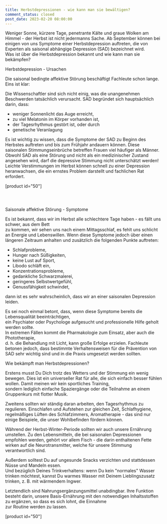 ```yaml
---
title: Herbstdepressionen - wie kann man sie bewältigen?
comment_status: closed
post_date: 2023-02-20 08:00:00
---
```


<!-- wp:paragraph -->
<p>Weniger Sonne, kürzere Tage, penetrante Kälte und graue Wolken am Himmel - der Herbst ist nicht jedermanns Sache. Ab September können bei einigen von uns Symptome einer Herbstdepression auftreten, die von Experten als saisonal abhängige Depression (SAD) bezeichnet wird. <br>Was ist über die Herbstdepression bekannt und wie kann man sie bekämpfen?</p>
<!-- /wp:paragraph -->

<!-- wp:paragraph -->
<p>Herbstdepression - Ursachen</p>
<!-- /wp:paragraph -->

<!-- wp:paragraph -->
<p>Die saisonal bedingte affektive Störung beschäftigt Fachleute schon lange. Eins ist klar: </p>
<!-- /wp:paragraph -->

<!-- wp:paragraph -->
<p>Die Wissenschaftler sind sich nicht einig, was die unangenehmen Beschwerden tatsächlich verursacht. SAD begründet sich hauptsächlich darin, dass:</p>
<!-- /wp:paragraph -->

<!-- wp:list -->
<ul><!-- wp:list-item -->
<li>weniger Sonnenlicht das Auge erreicht,</li>
<!-- /wp:list-item -->

<!-- wp:list-item -->
<li>zu viel Melatonin im Körper vorhanden ist,</li>
<!-- /wp:list-item -->

<!-- wp:list-item -->
<li>der Tagesrhythmus gestört ist, oder durch</li>
<!-- /wp:list-item -->

<!-- wp:list-item -->
<li>genetische Veranlagung</li>
<!-- /wp:list-item --></ul>
<!-- /wp:list -->

<!-- wp:paragraph -->
<p>Es ist wichtig zu wissen, dass die Symptome der SAD zu Beginn des Herbstes auftreten und bis zum Frühjahr andauern können. Diese saisonalen Stimmungseinbrüche betreffen Frauen viel häufiger als Männer. Obwohl SAD als eine Störung und nicht als ein medizinischer Zustand angesehen wird, darf die depressive Stimmung nicht unterschätzt werden! Leichte Verstimmungen im Herbst können schnell zu einer Depression heranwachsen, die ein ernstes Problem darstellt und fachlichen Rat erfordert.</p>
<!-- /wp:paragraph -->

<!-- wp:shortcode -->
[product id="50"]
<!-- /wp:shortcode -->

<!-- wp:spacer {"height":"30px"} -->
<div style="height:30px" aria-hidden="true" class="wp-block-spacer"></div>
<!-- /wp:spacer -->

<!-- wp:paragraph -->
<p>Saisonale affektive Störung - Symptome</p>
<!-- /wp:paragraph -->

<!-- wp:paragraph -->
<p>Es ist bekannt, dass wir im Herbst alle schlechtere Tage haben - es fällt uns schwer, aus dem Bett <br>zu kommen, wir sehen uns nach einem Mittagsschlaf, es fehlt uns schlicht an Energie und Lebenswillen. Wenn diese Symptome jedoch über einen längeren Zeitraum anhalten und zusätzlich die folgenden Punkte auftreten:</p>
<!-- /wp:paragraph -->

<!-- wp:paragraph -->
<p></p>
<!-- /wp:paragraph -->

<!-- wp:list -->
<ul><!-- wp:list-item -->
<li>Schlafprobleme,</li>
<!-- /wp:list-item -->

<!-- wp:list-item -->
<li>Hunger nach Süßigkeiten,</li>
<!-- /wp:list-item -->

<!-- wp:list-item -->
<li>keine Lust auf Sport,</li>
<!-- /wp:list-item -->

<!-- wp:list-item -->
<li>Libodo schläft ein,</li>
<!-- /wp:list-item -->

<!-- wp:list-item -->
<li>Konzentrationsprobleme,</li>
<!-- /wp:list-item -->

<!-- wp:list-item -->
<li>gedankliche Schwarzmalerei,</li>
<!-- /wp:list-item -->

<!-- wp:list-item -->
<li>geringeres Selbstwertgefühl,</li>
<!-- /wp:list-item -->

<!-- wp:list-item -->
<li>Genussfähigkeit schwindet,</li>
<!-- /wp:list-item --></ul>
<!-- /wp:list -->

<!-- wp:paragraph -->
<p>dann ist es sehr wahrscheinlich, dass wir an einer saisonalen Depression leiden.</p>
<!-- /wp:paragraph -->

<!-- wp:paragraph -->
<p>Es sei noch einmal betont, dass, wenn diese Symptome bereits die Lebensqualität beeinträchtigen, <br>ein Psychiater oder Psychologe aufgesucht und professionelle Hilfe geholt werden sollte. <br>In extremen Fällen kommt die ​Pharmakologie zum Einsatz, aber auch die Phototherapie, <br>d. h. die Behandlung mit Licht, kann große Erfolge erzielen. Fachleute betonen jedoch, dass bestimmte Verhaltensweisen für die Prävention von SAD sehr wichtig sind und in die Praxis umgesetzt werden sollten.</p>
<!-- /wp:paragraph -->

<!-- wp:paragraph -->
<p>Wie bekämpft man Herbstdepressionen?</p>
<!-- /wp:paragraph -->

<!-- wp:paragraph -->
<p>Erstens musst Du Dich trotz des Wetters und der Stimmung ein wenig bewegen. Dies ist ein universeller Rat für alle, die sich einfach besser fühlen wollen. Damit meinen wir kein sportliches Training, <br>sondern lediglich einfache Spaziergänge oder die Teilnahme an einem Gruppenkurs mit flotter Musik. </p>
<!-- /wp:paragraph -->

<!-- wp:paragraph -->
<p>Zweitens sollten wir ständig daran arbeiten, den Tagesrhythmus zu regulieren. Einschlafen und Aufstehen zur gleichen Zeit, Schlafhygiene, regelmäßiges Lüften des Schlafzimmers, Aromatherapie - das sind nur einige Beispiele, die unser Wohlbefinden fördern können. </p>
<!-- /wp:paragraph -->

<!-- wp:paragraph -->
<p>Während der Herbst-Winter-Periode sollten wir auch unsere Ernährung umstellen. Zu den Lebensmitteln, die bei saisonalen Depressionen empfohlen werden, gehört vor allem Fisch - die darin enthaltenen Fette wirken auf die Neurotransmitter, welche für unsere Stimmung verantwortlich sind. </p>
<!-- /wp:paragraph -->

<!-- wp:paragraph -->
<p>Außerdem solltest Du auf ungesunde Snacks verzichten und stattdessen Nüsse und Mandeln essen. <br>Und bezüglich Deines Trinkverhaltens: wenn Du kein "normales" Wasser trinken möchtest, kannst Du warmes Wasser mit Deinem Lieblingszusatz trinken, z. B. mit wärmendem Ingwer. </p>
<!-- /wp:paragraph -->

<!-- wp:paragraph -->
<p>Letztendlich sind Nahrungsergänzungsmittel unabdingbar. Ihre Funktion besteht darin, unsere Basis-Ernährung mit den notwendigen Inhaltsstoffen zu ergänzen, so dass es sich lohnt, die Einnahme <br>zur Routine werden zu lassen.</p>
<!-- /wp:paragraph -->

<!-- wp:shortcode -->
[product id="50"]
<!-- /wp:shortcode -->

<!-- wp:paragraph -->
<p></p>
<!-- /wp:paragraph -->